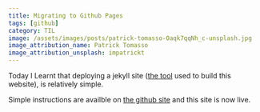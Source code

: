 ```yaml
---
title: Migrating to Github Pages
tags: [github]
category: TIL
image: /assets/images/posts/patrick-tomasso-Oaqk7qqNh_c-unsplash.jpg
image_attribution_name: Patrick Tomasso
image_attribution_unsplash: impatrickt
---
```

Today I Learnt that deploying a jekyll site ([the tool][1] used to build this website), is relatively simple.

Simple instructions are availble on [the github site][2] and this site is now live.

[1]: https://jekyllrb.com/
[2]: https://docs.github.com/en/pages/setting-up-a-github-pages-site-with-jekyll